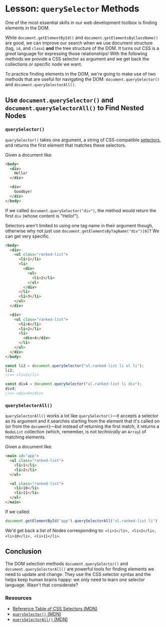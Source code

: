 # Lesson: `querySelector` Methods

One of the most essential skills in our web development toolbox is finding elements in the DOM.

While `document.getElementById()` and `document.getElementsByClassName()` are good, we can improve our search when we use document structure (tag, `id`, and `class`) **and** the tree structure of the DOM. It turns out CSS is a _great_ language for expressing those relationships! With the following methods we provide a CSS selector as argument and we get back the collections _or_ specific node we want.

To practice finding elements in the DOM, we're going to make use of two methods that are useful for navigating the DOM: `document.querySelector()` and `document.querySelectorAll()`.

## Use `document.querySelector()` and `document.querySelectorAll()` to Find Nested Nodes

### `querySelector()`

`querySelector()` takes one argument, a string of CSS-compatible [selectors](https://developer.mozilla.org/en-US/docs/Web/Guide/CSS/Getting_Started/Selectors), and returns the first element that matches these selectors.

Given a document like:

```html
<body>
  <div>
    Hello!
  </div>

  <div>
    Goodbye!
  </div>
</body>
```

If we called `document.querySelector("div")`, the method would return the first `div` (whose content is "Hello!").

Selectors aren't limited to using one tag name in their argument though, otherwise why not just use `document.getElementsByTagName("div")[0]`? We can get very specific.

```html
<body>
  <div>
    <ul class="ranked-list">
      <li>1</li>
      <li>
        <div>
          <ul>
            <li>2</li>
          </ul>
        </div>
      </li>
      <li>3</li>
    </ul>
  </div>

  <div>
    <ul class="ranked-list">
      <li>6</li>
      <li>2</li>
      <li>
        <div>4</div>
      </li>
    </ul>
  </div>
</body>
```

```js
const li2 = document.querySelector("ul.ranked-list li ul li");
li2;
//=> <li>2</li>

const div4 = document.querySelector("ul.ranked-list li div");
div4;
//=> <div>4</div>
```

### `querySelectorAll()`

`querySelectorAll()` works a lot like `querySelector()`—it accepts a selector as its argument and it searches starting from the element that it's called on (or from the `document`)—but instead of returning the first match, it returns a `NodeList` collection (which, remember, is not _technically_ an `Array`) of matching elements.

Given a document like:

```html
<main id="app">
  <ul class="ranked-list">
    <li>1</li>
    <li>2</li>
  </ul>

  <ul class="ranked-list">
    <li>10</li>
    <li>11</li>
  </ul>
</main>
```

If we called:

```js
document.getElementById("app").querySelectorAll("ul.ranked-list li")
```

We'd get back a list of Nodes corresponding to: `<li>1</li>, <li>2</li>, <li>10</li>, <li>11</li>`.

## Conclusion

The DOM selection methods `document.querySelector()` and `document.querySelectorAll()` are powerful tools for finding elements we need to update and change. They use the CSS selector syntax and the helps keep human brains happy: we only need to learn _one_ selector language. Wasn't that considerate?

### Resources

- [Reference Table of CSS Selectors (MDN)](https://developer.mozilla.org/en-US/docs/Learn/CSS/Building_blocks/Selectors#Reference_table_of_selectors)
- [`querySelector()` (MDN)](https://developer.mozilla.org/en-US/docs/Web/API/Document/querySelector)
- [`querySelectorAll()` (MDN)](https://developer.mozilla.org/en-US/docs/Web/API/Document/querySelectorAll)
